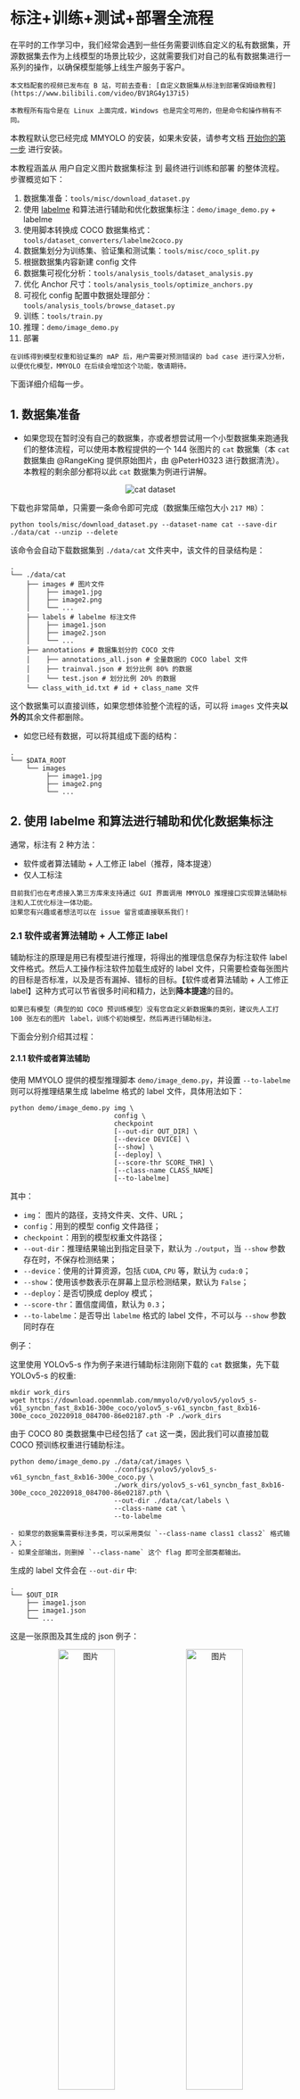 # 标注+训练+测试+部署全流程

在平时的工作学习中，我们经常会遇到一些任务需要训练自定义的私有数据集，开源数据集去作为上线模型的场景比较少，这就需要我们对自己的私有数据集进行一系列的操作，以确保模型能够上线生产服务于客户。

```{SeeAlso}
本文档配套的视频已发布在 B 站，可前去查看: [自定义数据集从标注到部署保姆级教程](https://www.bilibili.com/video/BV1RG4y137i5)
```

```{Note}
本教程所有指令是在 Linux 上面完成，Windows 也是完全可用的，但是命令和操作稍有不同。
```

本教程默认您已经完成 MMYOLO 的安装，如果未安装，请参考文档 [开始你的第一步](https://mmyolo.readthedocs.io/zh_CN/latest/get_started.html#id1) 进行安装。

本教程涵盖从 用户自定义图片数据集标注 到 最终进行训练和部署 的整体流程。步骤概览如下：

01. 数据集准备：`tools/misc/download_dataset.py`
02. 使用 [labelme](https://github.com/wkentaro/labelme) 和算法进行辅助和优化数据集标注：`demo/image_demo.py` + labelme
03. 使用脚本转换成 COCO 数据集格式：`tools/dataset_converters/labelme2coco.py`
04. 数据集划分为训练集、验证集和测试集：`tools/misc/coco_split.py`
05. 根据数据集内容新建 config 文件
06. 数据集可视化分析：`tools/analysis_tools/dataset_analysis.py`
07. 优化 Anchor 尺寸：`tools/analysis_tools/optimize_anchors.py`
08. 可视化 config 配置中数据处理部分： `tools/analysis_tools/browse_dataset.py`
09. 训练：`tools/train.py`
10. 推理：`demo/image_demo.py`
11. 部署

```{Note}
在训练得到模型权重和验证集的 mAP 后，用户需要对预测错误的 bad case 进行深入分析，以便优化模型，MMYOLO 在后续会增加这个功能，敬请期待。
```

下面详细介绍每一步。

## 1. 数据集准备

- 如果您现在暂时没有自己的数据集，亦或者想尝试用一个小型数据集来跑通我们的整体流程，可以使用本教程提供的一个 144 张图片的 `cat` 数据集（本 `cat` 数据集由 @RangeKing 提供原始图片，由 @PeterH0323 进行数据清洗）。本教程的剩余部分都将以此 `cat` 数据集为例进行讲解。

<div align=center>
<img src="https://user-images.githubusercontent.com/25873202/205423220-c4b8f2fd-22ba-4937-8e47-1b3f6a8facd8.png" alt="cat dataset"/>
</div>

下载也非常简单，只需要一条命令即可完成（数据集压缩包大小 `217 MB`）：

```shell
python tools/misc/download_dataset.py --dataset-name cat --save-dir ./data/cat --unzip --delete
```

该命令会自动下载数据集到 `./data/cat` 文件夹中，该文件的目录结构是：

```shell
.
└── ./data/cat
    ├── images # 图片文件
    │    ├── image1.jpg
    │    ├── image2.png
    │    └── ...
    ├── labels # labelme 标注文件
    │    ├── image1.json
    │    ├── image2.json
    │    └── ...
    ├── annotations # 数据集划分的 COCO 文件
    │    ├── annotations_all.json # 全量数据的 COCO label 文件
    │    ├── trainval.json # 划分比例 80% 的数据
    │    └── test.json # 划分比例 20% 的数据
    └── class_with_id.txt # id + class_name 文件
```

这个数据集可以直接训练，如果您想体验整个流程的话，可以将 `images` 文件夹**以外的**其余文件都删除。

- 如您已经有数据，可以将其组成下面的结构：

```shell
.
└── $DATA_ROOT
    └── images
         ├── image1.jpg
         ├── image2.png
         └── ...
```

## 2. 使用 labelme 和算法进行辅助和优化数据集标注

通常，标注有 2 种方法：

- 软件或者算法辅助 + 人工修正 label（推荐，降本提速）
- 仅人工标注

```{Note}
目前我们也在考虑接入第三方库来支持通过 GUI 界面调用 MMYOLO 推理接口实现算法辅助标注和人工优化标注一体功能。
如果您有兴趣或者想法可以在 issue 留言或直接联系我们！
```

### 2.1 软件或者算法辅助 + 人工修正 label

辅助标注的原理是用已有模型进行推理，将得出的推理信息保存为标注软件 label 文件格式。然后人工操作标注软件加载生成好的 label 文件，只需要检查每张图片的目标是否标准，以及是否有漏掉、错标的目标。【软件或者算法辅助 + 人工修正 label】这种方式可以节省很多时间和精力，达到**降本提速**的目的。

```{Note}
如果已有模型（典型的如 COCO 预训练模型）没有您自定义新数据集的类别，建议先人工打 100 张左右的图片 label，训练个初始模型，然后再进行辅助标注。
```

下面会分别介绍其过程：

#### 2.1.1 软件或者算法辅助

使用 MMYOLO 提供的模型推理脚本 `demo/image_demo.py`，并设置 `--to-labelme` 则可以将推理结果生成 labelme 格式的 label 文件，具体用法如下：

```shell
python demo/image_demo.py img \
                          config \
                          checkpoint
                          [--out-dir OUT_DIR] \
                          [--device DEVICE] \
                          [--show] \
                          [--deploy] \
                          [--score-thr SCORE_THR] \
                          [--class-name CLASS_NAME]
                          [--to-labelme]
```

其中：

- `img`： 图片的路径，支持文件夹、文件、URL；
- `config`：用到的模型 config 文件路径；
- `checkpoint`：用到的模型权重文件路径；
- `--out-dir`：推理结果输出到指定目录下，默认为 `./output`，当 `--show` 参数存在时，不保存检测结果；
- `--device`：使用的计算资源，包括 `CUDA`, `CPU` 等，默认为 `cuda:0`；
- `--show`：使用该参数表示在屏幕上显示检测结果，默认为 `False`；
- `--deploy`：是否切换成 deploy 模式；
- `--score-thr`：置信度阈值，默认为 `0.3`；
- `--to-labelme`：是否导出 `labelme` 格式的 label 文件，不可以与 `--show` 参数同时存在

例子：

这里使用 YOLOv5-s 作为例子来进行辅助标注刚刚下载的 `cat` 数据集，先下载 YOLOv5-s 的权重:

```shell
mkdir work_dirs
wget https://download.openmmlab.com/mmyolo/v0/yolov5/yolov5_s-v61_syncbn_fast_8xb16-300e_coco/yolov5_s-v61_syncbn_fast_8xb16-300e_coco_20220918_084700-86e02187.pth -P ./work_dirs
```

由于 COCO 80 类数据集中已经包括了 `cat` 这一类，因此我们可以直接加载 COCO 预训练权重进行辅助标注。

```shell
python demo/image_demo.py ./data/cat/images \
                          ./configs/yolov5/yolov5_s-v61_syncbn_fast_8xb16-300e_coco.py \
                          ./work_dirs/yolov5_s-v61_syncbn_fast_8xb16-300e_coco_20220918_084700-86e02187.pth \
                          --out-dir ./data/cat/labels \
                          --class-name cat \
                          --to-labelme
```

```{Tip}
- 如果您的数据集需要标注多类，可以采用类似 `--class-name class1 class2` 格式输入；
- 如果全部输出，则删掉 `--class-name` 这个 flag 即可全部类都输出。
```

生成的 label 文件会在 `--out-dir` 中:

```shell
.
└── $OUT_DIR
    ├── image1.json
    ├── image1.json
    └── ...
```

这是一张原图及其生成的 json 例子：

<div align=center>
  <img src="https://user-images.githubusercontent.com/25873202/205471430-dcc882dd-16bb-45e4-938f-6b62ab3dff19.jpg" alt="图片" width="45%"/>
  <img src="https://user-images.githubusercontent.com/25873202/205471559-643aecc8-7fa3-4fff-be51-2fb0a570fdd3.png" alt="图片" width="45%"/>
</div>

#### 2.1.2 人工标注

本教程使用的标注软件是 [labelme](https://github.com/wkentaro/labelme)

- 安装 labelme

```shell
conda create -n labelme python=3.8
conda activate labelme
pip install labelme==5.1.1
```

- 启动 labelme

```shell
labelme ${图片文件夹路径（即上一步的图片文件夹）} \
        --output ${label文件所处的文件夹路径（即上一步的 --out-dir）} \
        --autosave \
        --nodata
```

其中：

- `--output`：labelme 标注文件保存路径，如果该路径下已经存在部分图片的标注文件，则会进行加载；
- `--autosave`：标注文件自动保存，会略去一些繁琐的保存步骤；
- `--nodata`：每张图片的标注文件中不保存图片的 base64 编码，设置了这个 flag 会大大减少标注文件的大小。

例子：

```shell
cd /path/to/mmyolo
labelme ./data/cat/images --output ./data/cat/labels --autosave --nodata
```

输入命令之后 labelme 就会启动，然后进行 label 检查即可。如果 labelme 启动失败，命令行输入 `export QT_DEBUG_PLUGINS=1` 查看具体缺少什么库，安装一下即可。

<div align=center>
<img src="https://user-images.githubusercontent.com/25873202/205432185-54407d83-3cee-473f-8743-656da157cf80.png" alt="label UI"/>
</div>

```{warning}
标注的时候务必使用 `rectangle`，快捷键 `Ctrl + R`（如下图）

<div align=center>
<img src="https://user-images.githubusercontent.com/25873202/204076212-86dab4fa-13dd-42cd-93d8-46b04b864449.png" alt="rectangle"/>
</div>
```

### 2.2 仅人工标注

步骤和 【2.1.2 人工标注】 相同，只是这里是直接标注，没有预先生成的 label 。

## 3. 使用脚本转换成 COCO 数据集格式

### 3.1 使用脚本转换

MMYOLO 提供脚本将 labelme 的 label 转换为 COCO label

```shell
python tools/dataset_converters/labelme2coco.py --img-dir ${图片文件夹路径} \
                                                --labels-dir ${label 文件夹位置} \
                                                --out ${输出 COCO label json 路径} \
                                                [--class-id-txt ${class_with_id.txt 路径}]
```

其中：
`--class-id-txt`：是数据集 `id class_name` 的 `.txt` 文件：

- 如果不指定，则脚本会自动生成，生成在 `--out` 同级的目录中，保存文件名为 `class_with_id.txt`；
- 如果指定，脚本仅会进行读取但不会新增或者覆盖，同时，脚本里面还会判断是否存在 `.txt` 中其他的类，如果出现了会报错提示，届时，请用户检查 `.txt` 文件并加入新的类及其 `id`。

`.txt` 文件的例子如下（ `id` 可以和 COCO 一样，从 `1` 开始）：

```text
1 cat
2 dog
3 bicycle
4 motorcycle

```

例子：

以本教程的 `cat` 数据集为例：

```shell
python tools/dataset_converters/labelme2coco.py --img-dir ./data/cat/images \
                                                --labels-dir ./data/cat/labels \
                                                --out ./data/cat/annotations/annotations_all.json
```

本次演示的 `cat` 数据集（注意不需要包括背景类），可以看到生成的 `class_with_id.txt` 中只有 `1` 类：

```text
1 cat

```

### 3.2 检查转换的 COCO label

使用下面的命令可以将 COCO 的 label 在图片上进行显示，这一步可以验证刚刚转换是否有问题：

```shell
python tools/analysis_tools/browse_coco_json.py --img-dir ${图片文件夹路径} \
                                                --ann-file ${COCO label json 路径}
```

例子：

```shell
python tools/analysis_tools/browse_coco_json.py --img-dir ./data/cat/images \
                                                --ann-file ./data/cat/annotations/annotations_all.json
```

<div align=center>
<img alt="Image" src="https://user-images.githubusercontent.com/25873202/205429166-a6e48d20-c60b-4571-b00e-54439003ad3b.png">
</div>

```{SeeAlso}
关于 `tools/analysis_tools/browse_coco_json.py` 的更多用法请参考 [可视化 COCO label](https://mmyolo.readthedocs.io/zh_CN/latest/user_guides/useful_tools.html#coco)。
```

## 4. 数据集划分为训练集、验证集和测试集

通常，自定义图片都是一个大文件夹，里面全部都是图片，需要我们自己去对图片进行训练集、验证集、测试集的划分，如果数据量比较少，可以不划分验证集。下面是划分脚本的具体用法：

```shell
python tools/misc/coco_split.py --json ${COCO label json 路径} \
                                --out-dir ${划分 label json 保存根路径} \
                                --ratios ${划分比例} \
                                [--shuffle] \
                                [--seed ${划分的随机种子}]
```

其中：

- `--ratios`：划分的比例，如果只设置了 2 个，则划分为 `trainval + test`，如果设置为 3 个，则划分为 `train + val + test`。支持两种格式 —— 整数、小数：
  - 整数：按比例进行划分，代码中会进行归一化之后划分数据集。例子： `--ratio 2 1 1`（代码里面会转换成 `0.5 0.25 0.25`） or `--ratio 3 1`（代码里面会转换成 `0.75 0.25`）
  - 小数：划分为比例。**如果加起来不为 1 ，则脚本会进行自动归一化修正**。例子： `--ratio 0.8 0.1 0.1` or `--ratio 0.8 0.2`
- `--shuffle`: 是否打乱数据集再进行划分；
- `--seed`：设定划分的随机种子，不设置的话自动生成随机种子。

例子：

```shell
python tools/misc/coco_split.py --json ./data/cat/annotations/annotations_all.json \
                                --out-dir ./data/cat/annotations \
                                --ratios 0.8 0.2 \
                                --shuffle \
                                --seed 10
```

<div align=center>
<img alt="Image" src="https://user-images.githubusercontent.com/25873202/205428346-5fdfbfca-0682-47aa-b0be-fa467cd0c5f8.png">
</div>

## 5. 根据数据集内容新建 config 文件

确保数据集目录是这样的：

```shell
.
└── $DATA_ROOT
    ├── annotations
    │    ├── trainval.json # 根据上面的指令只划分 trainval + test，如果您使用 3 组划分比例的话，这里是 train.json、val.json、test.json
    │    └── test.json
    ├── images
    │    ├── image1.jpg
    │    ├── image1.png
    │    └── ...
    └── ...
```

因为是我们自定义的数据集，所以我们需要自己新建一个 config 并加入需要修改的部分信息。

关于新的 config 的命名：

- 这个 config 继承的是 `yolov5_s-v61_syncbn_fast_8xb16-300e_coco.py`；
- 训练的类以本教程提供的数据集中的类 `cat` 为例（如果是自己的数据集，可以自定义类型的总称）；
- 本教程测试的显卡型号是 1 x 3080Ti 12G 显存，电脑内存 32G，可以训练 YOLOv5-s 最大批次是 `batch size = 32`（详细机器资料可见附录）；
- 训练轮次是 `100 epoch`。

综上所述：可以将其命名为 `yolov5_s-v61_syncbn_fast_1xb32-100e_cat.py`，并将其放置在文件夹 `configs/custom_dataset` 中。

我们可以在 configs 目录下新建一个新的目录 `custom_dataset`，同时在里面新建该 config 文件，并添加以下内容：

<div align=center>
<img alt="Image" src="https://user-images.githubusercontent.com/25873202/205428358-e32fb455-480a-4f14-9613-e4cc3193fb4d.png">
</div>

```python
_base_ = '../yolov5/yolov5_s-v61_syncbn_fast_8xb16-300e_coco.py'

max_epochs = 100  # 训练的最大 epoch
data_root = './data/cat/'  # 数据集目录的绝对路径
# data_root = '/root/workspace/mmyolo/data/cat/'  # Docker 容器里面数据集目录的绝对路径

# 结果保存的路径，可以省略，省略保存的文件名位于 work_dirs 下 config 同名的文件夹中
# 如果某个 config 只是修改了部分参数，修改这个变量就可以将新的训练文件保存到其他地方
work_dir = './work_dirs/yolov5_s-v61_syncbn_fast_1xb32-100e_cat'

# load_from 可以指定本地路径或者 URL，设置了 URL 会自动进行下载，因为上面已经下载过，我们这里设置本地路径
# 因为本教程是在 cat 数据集上微调，故这里需要使用 `load_from` 来加载 MMYOLO 中的预训练模型，这样可以在加快收敛速度的同时保证精度
load_from = './work_dirs/yolov5_s-v61_syncbn_fast_8xb16-300e_coco_20220918_084700-86e02187.pth'  # noqa

# 根据自己的 GPU 情况，修改 batch size，YOLOv5-s 默认为 8卡 x 16bs
train_batch_size_per_gpu = 32
train_num_workers = 4  # 推荐使用 train_num_workers = nGPU x 4

save_epoch_intervals = 2  # 每 interval 轮迭代进行一次保存一次权重

# 根据自己的 GPU 情况，修改 base_lr，修改的比例是 base_lr_default * (your_bs / default_bs)
base_lr = _base_.base_lr / 4

anchors = [  # 此处已经根据数据集特点更新了 anchor，关于 anchor 的生成，后面小节会讲解
    [(68, 69), (154, 91), (143, 162)],  # P3/8
    [(242, 160), (189, 287), (391, 207)],  # P4/16
    [(353, 337), (539, 341), (443, 432)]  # P5/32
]

class_name = ('cat', )  # 根据 class_with_id.txt 类别信息，设置 class_name
num_classes = len(class_name)
metainfo = dict(
    classes=class_name,
    palette=[(220, 20, 60)]  # 画图时候的颜色，随便设置即可
)

train_cfg = dict(
    max_epochs=max_epochs,
    val_begin=20,  # 第几个 epoch 后验证，这里设置 20 是因为前 20 个 epoch 精度不高，测试意义不大，故跳过
    val_interval=save_epoch_intervals  # 每 val_interval 轮迭代进行一次测试评估
)

model = dict(
    bbox_head=dict(
        head_module=dict(num_classes=num_classes),
        prior_generator=dict(base_sizes=anchors),

        # loss_cls 会根据 num_classes 动态调整，但是 num_classes = 1 的时候，loss_cls 恒为 0
        loss_cls=dict(loss_weight=0.5 *
                      (num_classes / 80 * 3 / _base_.num_det_layers))))

train_dataloader = dict(
    batch_size=train_batch_size_per_gpu,
    num_workers=train_num_workers,
    dataset=dict(
        _delete_=True,
        type='RepeatDataset',
        # 数据量太少的话，可以使用 RepeatDataset ，在每个 epoch 内重复当前数据集 n 次，这里设置 5 是重复 5 次
        times=5,
        dataset=dict(
            type=_base_.dataset_type,
            data_root=data_root,
            metainfo=metainfo,
            ann_file='annotations/trainval.json',
            data_prefix=dict(img='images/'),
            filter_cfg=dict(filter_empty_gt=False, min_size=32),
            pipeline=_base_.train_pipeline)))

val_dataloader = dict(
    dataset=dict(
        metainfo=metainfo,
        data_root=data_root,
        ann_file='annotations/trainval.json',
        data_prefix=dict(img='images/')))

test_dataloader = val_dataloader

val_evaluator = dict(ann_file=data_root + 'annotations/trainval.json')
test_evaluator = val_evaluator

optim_wrapper = dict(optimizer=dict(lr=base_lr))

default_hooks = dict(
    # 设置间隔多少个 epoch 保存模型，以及保存模型最多几个，`save_best` 是另外保存最佳模型（推荐）
    checkpoint=dict(
        type='CheckpointHook',
        interval=save_epoch_intervals,
        max_keep_ckpts=5,
        save_best='auto'),
    param_scheduler=dict(max_epochs=max_epochs),
    # logger 输出的间隔
    logger=dict(type='LoggerHook', interval=10))

```

```{Note}
我们在 `projects/misc/custom_dataset/yolov5_s-v61_syncbn_fast_1xb32-100e_cat.py` 放了一份相同的 config 文件，用户可以选择复制到 `configs/custom_dataset/yolov5_s-v61_syncbn_fast_1xb32-100e_cat.py` 路径直接开始训练。
```

## 6. 数据集可视化分析

脚本 `tools/analysis_tools/dataset_analysis.py` 能够帮助用户得到数据集的分析图。该脚本可以生成 4 种分析图：

- 显示类别和 bbox 实例个数的分布图：`show_bbox_num`
- 显示类别和 bbox 实例宽、高的分布图：`show_bbox_wh`
- 显示类别和 bbox 实例宽/高比例的分布图：`show_bbox_wh_ratio`
- 基于面积规则下，显示类别和 bbox 实例面积的分布图：`show_bbox_area`

脚本使用方式如下：

```shell
python tools/analysis_tools/dataset_analysis.py ${CONFIG} \
                                                [--val-dataset ${TYPE}] \
                                                [--class-name ${CLASS_NAME}] \
                                                [--area-rule ${AREA_RULE}] \
                                                [--func ${FUNC}] \
                                                [--out-dir ${OUT_DIR}]
```

例子：

以本教程 `cat` 数据集 的 config 为例：

查看训练集数据分布情况：

```shell
python tools/analysis_tools/dataset_analysis.py configs/custom_dataset/yolov5_s-v61_syncbn_fast_1xb32-100e_cat.py \
                                                --out-dir work_dirs/dataset_analysis_cat/train_dataset
```

查看验证集数据分布情况：

```shell
python tools/analysis_tools/dataset_analysis.py configs/custom_dataset/yolov5_s-v61_syncbn_fast_1xb32-100e_cat.py \
                                                --out-dir work_dirs/dataset_analysis_cat/val_dataset \
                                                --val-dataset
```

效果（点击图片可查看大图）：

<table align="center">
  <tbody>
    <tr align="center" valign="center">
      <td>
        <b>基于面积规则下，显示类别和 bbox 实例面积的分布图</b>
      </td>
      <td>
        <b>显示类别和 bbox 实例宽、高的分布图</b>
      </td>
    </tr>
    <tr align="center" valign="center">
      <td>
        <img alt="YOLOv5CocoDataset_bbox_area" src="https://user-images.githubusercontent.com/25873202/206709093-1ed40f4e-cae3-4383-b120-79ad44c12312.jpg" width="60%">
      </td>
      <td>
        <img alt="YOLOv5CocoDataset_bbox_wh" src="https://user-images.githubusercontent.com/25873202/206709127-aebbb238-4af8-46c8-b71e-8540ed5f5de1.jpg" width="60%">
      </td>
    </tr>
    <tr align="center" valign="center">
      <td>
        <b>显示类别和 bbox 实例个数的分布图</b>
      </td>
      <td>
        <b>显示类别和 bbox 实例宽/高比例的分布图</b>
      </td>
    </tr>
    <tr align="center" valign="center">
      <td>
        <img alt="YOLOv5CocoDataset_bbox_num" src="https://user-images.githubusercontent.com/25873202/206709108-8cee54f3-3102-4ca2-a10a-e4adb760881b.jpg" width="60%">
      </td>
      <td>
        <img alt="YOLOv5CocoDataset_bbox_ratio" src="https://user-images.githubusercontent.com/25873202/206709115-17aeba09-4ff1-4697-8842-94fbada6c428.jpg" width="60%">
      </td>
    </tr>
  </tbody>
</table>

```{Note}
因为本教程使用的 cat 数据集数量比较少，故 config 里面用了 RepeatDataset，显示的数目实际上都是重复了 5 次。如果您想得到无重复的分析结果，可以暂时将 RepeatDataset 下面的 `times` 参数从 `5` 改成 `1`。
```

经过输出的图片分析可以得出，本教程使用的 `cat` 数据集的训练集具有以下情况：

- 图片全部是 `large object`；
- 类别 cat 的数量是 `655`；
- bbox 的宽高比例大部分集中在 `1.0 ~ 1.11`，比例最小值是 `0.36`，最大值是 `2.9`；
- bbox 的宽大部分是 `500 ~ 600` 左右，高大部分是 `500 ~ 600` 左右。

```{SeeAlso}
关于 `tools/analysis_tools/dataset_analysis.py` 的更多用法请参考 [可视化数据集分析](https://mmyolo.readthedocs.io/zh_CN/latest/user_guides/useful_tools.html#id4)。
```

## 7. 优化 Anchor 尺寸

```{Warning}
该步骤仅适用于 anchor-base 的模型，例如 YOLOv5；

Anchor-free 的模型可以跳过此步骤，例如 YOLOv6、YOLOX。
```

脚本 `tools/analysis_tools/optimize_anchors.py` 支持 YOLO 系列中三种锚框生成方式，分别是 `k-means`、`Differential Evolution`、`v5-k-means`.

本示例使用的是 YOLOv5 进行训练，使用的是 `640 x 640` 的输入大小，使用 `v5-k-means` 进行描框的优化：

```shell
python tools/analysis_tools/optimize_anchors.py configs/custom_dataset/yolov5_s-v61_syncbn_fast_1xb32-100e_cat.py \
                                                --algorithm v5-k-means \
                                                --input-shape 640 640 \
                                                --prior-match-thr 4.0 \
                                                --out-dir work_dirs/dataset_analysis_cat
```

```{Note}
因为该命令使用的是 k-means 聚类算法，存在一定的随机性，这与初始化有关。故每次执行得到的 Anchor 都会有些不一样，但是都是基于传递进去的数据集来进行生成的，故不会有什么不良影响。
```

经过计算的 Anchor 如下：

<div align=center>
<img alt="Anchor" src="https://user-images.githubusercontent.com/25873202/205422434-1a68cded-b055-42e9-b01c-3e51f8f5ef81.png">
</div>

修改 config 文件里面的 `anchors` 变量：

```python
anchors = [
    [(68, 69), (154, 91), (143, 162)],  # P3/8
    [(242, 160), (189, 287), (391, 207)],  # P4/16
    [(353, 337), (539, 341), (443, 432)]  # P5/32
]
```

```{SeeAlso}
关于 `tools/analysis_tools/optimize_anchors.py` 的更多用法请参考 [优化锚框尺寸](https://mmyolo.readthedocs.io/zh_CN/latest/user_guides/useful_tools.html#id8)。
```

## 8. 可视化 config 配置中数据处理部分

脚本 `tools/analysis_tools/browse_dataset.py` 能够帮助用户去直接窗口可视化 config 配置中数据处理部分，同时可以选择保存可视化图片到指定文件夹内。

下面演示使用我们刚刚新建的 config 文件 `configs/custom_dataset/yolov5_s-v61_syncbn_fast_1xb32-100e_cat.py` 来可视化图片，该命令会使得图片直接弹出显示，每张图片持续 `3` 秒，图片不进行保存：

```shell
python tools/analysis_tools/browse_dataset.py configs/custom_dataset/yolov5_s-v61_syncbn_fast_1xb32-100e_cat.py \
                                              --show-interval 3
```

<div align=center>
<img src="https://user-images.githubusercontent.com/25873202/205472078-c958e90d-8204-4c01-821a-8b6a006f05b2.png" alt="image" width="60%"/>
</div>

<div align=center>
<img src="https://user-images.githubusercontent.com/25873202/205472197-8228c75e-6046-404a-89b4-ed55eeb2cb95.png" alt="image" width="60%"/>
</div>

```{SeeAlso}
关于 `tools/analysis_tools/browse_dataset.py` 的更多用法请参考 [可视化数据集](https://mmyolo.readthedocs.io/zh_CN/latest/user_guides/useful_tools.html#id3)。
```

## 9. 训练

下面会从以下 3 点来进行讲解：

1. 训练可视化
2. YOLOv5 模型训练
3. 切换 YOLO 模型训练

### 9.1 训练可视化

如果需要采用浏览器对训练过程可视化，MMYOLO 目前提供 2 种方式 [wandb](https://wandb.ai/site) 和 [TensorBoard](https://tensorflow.google.cn/tensorboard)，根据自己的情况选择其一即可(后续会扩展更多可视化后端支持)。

#### 9.1.1 wandb

wandb 可视化需要在[官网](https://wandb.ai/site)注册，并在 https://wandb.ai/settings 获取到 wandb 的 API Keys。

<div align=center>
<img src="https://cdn.vansin.top/img/20220913212628.png" alt="image"/>
</div>

然后在命令行进行安装

```shell
pip install wandb
# 运行了 wandb login 后输入上文中获取到的 API Keys ，便登录成功。
wandb login
```

<div align=center>
<img src="https://user-images.githubusercontent.com/25873202/206070473-201795e0-c81f-4247-842a-16d6acae0474.png" alt="推理图片"/>
</div>

在我们刚刚新建的 config 文件 `configs/custom_dataset/yolov5_s-v61_syncbn_fast_1xb32-100e_cat.py` 的最后添加 wandb 配置：

```python
visualizer = dict(vis_backends=[dict(type='LocalVisBackend'), dict(type='WandbVisBackend')])
```

#### 9.1.2 TensorBoard

安装 Tensorboard 环境

```shell
pip install tensorboard
```

在我们刚刚新建的 config 文件 `configs/custom_dataset/yolov5_s-v61_syncbn_fast_1xb32-100e_cat.py` 中添加 `tensorboard` 配置

```python
visualizer = dict(vis_backends=[dict(type='LocalVisBackend'),dict(type='TensorboardVisBackend')])
```

运行训练命令后，Tensorboard 文件会生成在可视化文件夹 `work_dirs/yolov5_s-v61_syncbn_fast_1xb32-100e_cat/${TIMESTAMP}/vis_data` 下，
运行下面的命令便可以在网页链接使用 Tensorboard 查看 loss、学习率和 coco/bbox_mAP 等可视化数据了：

```shell
tensorboard --logdir=work_dirs/yolov5_s-v61_syncbn_fast_1xb32-100e_cat
```

### 9.2 执行训练

使用下面命令进行启动训练（训练大约需要 2.5 个小时）：

```shell
python tools/train.py configs/custom_dataset/yolov5_s-v61_syncbn_fast_1xb32-100e_cat.py
```

如果您开启了 wandb 的话，可以登录到自己的账户，在 wandb 中查看本次训练的详细信息了：

<div align=center>
<img src="https://user-images.githubusercontent.com/25873202/206097557-7b10cf0f-8a16-4ba6-8563-b0a3cb149537.png" alt="Image"/>
</div>

<div align=center>
<img src="https://user-images.githubusercontent.com/25873202/206097706-7e131bf7-f3bf-43fb-9fe5-5589a324de69.png" alt="Image"/>
</div>

下面是 `1 x 3080Ti`、`batch size = 32`，训练 `100 epoch` 最佳精度权重 `work_dirs/yolov5_s-v61_syncbn_fast_1xb32-100e_cat/best_coco/bbox_mAP_epoch_98.pth` 得出来的精度（详细机器资料可见附录）：

```shell
 Average Precision  (AP) @[ IoU=0.50:0.95 | area=   all | maxDets=100 ] = 0.968
 Average Precision  (AP) @[ IoU=0.50      | area=   all | maxDets=100 ] = 1.000
 Average Precision  (AP) @[ IoU=0.75      | area=   all | maxDets=100 ] = 1.000
 Average Precision  (AP) @[ IoU=0.50:0.95 | area= small | maxDets=100 ] = -1.000
 Average Precision  (AP) @[ IoU=0.50:0.95 | area=medium | maxDets=100 ] = -1.000
 Average Precision  (AP) @[ IoU=0.50:0.95 | area= large | maxDets=100 ] = 0.968
 Average Recall     (AR) @[ IoU=0.50:0.95 | area=   all | maxDets=  1 ] = 0.886
 Average Recall     (AR) @[ IoU=0.50:0.95 | area=   all | maxDets= 10 ] = 0.977
 Average Recall     (AR) @[ IoU=0.50:0.95 | area=   all | maxDets=100 ] = 0.977
 Average Recall     (AR) @[ IoU=0.50:0.95 | area= small | maxDets=100 ] = -1.000
 Average Recall     (AR) @[ IoU=0.50:0.95 | area=medium | maxDets=100 ] = -1.000
 Average Recall     (AR) @[ IoU=0.50:0.95 | area= large | maxDets=100 ] = 0.977

bbox_mAP_copypaste: 0.968 1.000 1.000 -1.000 -1.000 0.968
Epoch(val) [98][116/116]  coco/bbox_mAP: 0.9680  coco/bbox_mAP_50: 1.0000  coco/bbox_mAP_75: 1.0000  coco/bbox_mAP_s: -1.0000  coco/bbox_mAP_m: -1.0000  coco/bbox_mAP_l: 0.9680
```

```{Tip}
在一般的 finetune 最佳实践中都会推荐将 backbone 固定不参与训练，并且学习率 lr 也进行相应缩放，但是在本教程中发现这种做法会出现一定程度掉点。猜测可能原因是 cat 类别已经在 COCO 数据集中，而本教程使用的 cat 数据集数量比较小导致的。
```

下表是采用 MMYOLO YOLOv5 预训练模型 `yolov5_s-v61_syncbn_fast_8xb16-300e_coco_20220918_084700-86e02187.pth` 在没对 cat 数据集进行 finetune 的测试精度，可以看到 `cat` 类别的 mAP 只有 `0.866`，经过我们 finetune `mAP` 提升到了 `0.968`，提升了 `10.2 %`，可以证明训练是非常成功的：

```shell
+---------------+-------+--------------+-----+----------------+------+
| category      | AP    | category     | AP  | category       | AP   |
+---------------+-------+--------------+-----+----------------+------+
| person        | nan   | bicycle      | nan | car            | nan  |
| motorcycle    | nan   | airplane     | nan | bus            | nan  |
| train         | nan   | truck        | nan | boat           | nan  |
| traffic light | nan   | fire hydrant | nan | stop sign      | nan  |
| parking meter | nan   | bench        | nan | bird           | nan  |
| cat           | 0.866 | dog          | nan | horse          | nan  |
| sheep         | nan   | cow          | nan | elephant       | nan  |
| bear          | nan   | zebra        | nan | giraffe        | nan  |
| backpack      | nan   | umbrella     | nan | handbag        | nan  |
| tie           | nan   | suitcase     | nan | frisbee        | nan  |
| skis          | nan   | snowboard    | nan | sports ball    | nan  |
| kite          | nan   | baseball bat | nan | baseball glove | nan  |
| skateboard    | nan   | surfboard    | nan | tennis racket  | nan  |
| bottle        | nan   | wine glass   | nan | cup            | nan  |
| fork          | nan   | knife        | nan | spoon          | nan  |
| bowl          | nan   | banana       | nan | apple          | nan  |
| sandwich      | nan   | orange       | nan | broccoli       | nan  |
| carrot        | nan   | hot dog      | nan | pizza          | nan  |
| donut         | nan   | cake         | nan | chair          | nan  |
| couch         | nan   | potted plant | nan | bed            | nan  |
| dining table  | nan   | toilet       | nan | tv             | nan  |
| laptop        | nan   | mouse        | nan | remote         | nan  |
| keyboard      | nan   | cell phone   | nan | microwave      | nan  |
| oven          | nan   | toaster      | nan | sink           | nan  |
| refrigerator  | nan   | book         | nan | clock          | nan  |
| vase          | nan   | scissors     | nan | teddy bear     | nan  |
| hair drier    | nan   | toothbrush   | nan | None           | None |
+---------------+-------+--------------+-----+----------------+------+
```

```{SeeAlso}
关于如何得到预训练权重的精度，可以详见附录【2. 如何测试数据集在预训练权重的精度】
```

### 9.3 尝试 MMYOLO 其他模型

MMYOLO 集成了多种 YOLO 算法，切换非常方便，无需重新熟悉一个新的 repo，直接切换 config 文件就可以轻松切换 YOLO 模型，只需简单 3 步即可切换模型：

1. 新建 config 文件
2. 下载预训练权重
3. 启动训练

下面以 YOLOv6-s 为例，进行讲解。

1. 搭建一个新的 config：

```python
_base_ = '../yolov6/yolov6_s_syncbn_fast_8xb32-400e_coco.py'

max_epochs = 100  # 训练的最大 epoch
data_root = './data/cat/'  # 数据集目录的绝对路径

# 结果保存的路径，可以省略，省略保存的文件名位于 work_dirs 下 config 同名的文件夹中
# 如果某个 config 只是修改了部分参数，修改这个变量就可以将新的训练文件保存到其他地方
work_dir = './work_dirs/yolov6_s_syncbn_fast_1xb32-100e_cat'

# load_from 可以指定本地路径或者 URL，设置了 URL 会自动进行下载，因为上面已经下载过，我们这里设置本地路径
# 因为本教程是在 cat 数据集上微调，故这里需要使用 `load_from` 来加载 MMYOLO 中的预训练模型，这样可以在加快收敛速度的同时保证精度
load_from = './work_dirs/yolov6_s_syncbn_fast_8xb32-400e_coco_20221102_203035-932e1d91.pth'  # noqa

# 根据自己的 GPU 情况，修改 batch size，YOLOv6-s 默认为 8卡 x 32bs
train_batch_size_per_gpu = 32
train_num_workers = 4  # 推荐使用 train_num_workers = nGPU x 4

save_epoch_intervals = 2  # 每 interval 轮迭代进行一次保存一次权重

# 根据自己的 GPU 情况，修改 base_lr，修改的比例是 base_lr_default * (your_bs / default_bs)
base_lr = _base_.base_lr / 8

class_name = ('cat', )  # 根据 class_with_id.txt 类别信息，设置 class_name
num_classes = len(class_name)
metainfo = dict(
    classes=class_name,
    palette=[(220, 20, 60)]  # 画图时候的颜色，随便设置即可
)

train_cfg = dict(
    max_epochs=max_epochs,
    val_begin=20,  # 第几个 epoch 后验证，这里设置 20 是因为前 20 个 epoch 精度不高，测试意义不大，故跳过
    val_interval=save_epoch_intervals,  # 每 val_interval 轮迭代进行一次测试评估
    dynamic_intervals=[(max_epochs - _base_.num_last_epochs, 1)]
)

model = dict(
    bbox_head=dict(
        head_module=dict(num_classes=num_classes)),
    train_cfg=dict(
        initial_assigner=dict(num_classes=num_classes),
        assigner=dict(num_classes=num_classes))
)

train_dataloader = dict(
    batch_size=train_batch_size_per_gpu,
    num_workers=train_num_workers,
    dataset=dict(
        _delete_=True,
        type='RepeatDataset',
        # 数据量太少的话，可以使用 RepeatDataset ，在每个 epoch 内重复当前数据集 n 次，这里设置 5 是重复 5 次
        times=5,
        dataset=dict(
            type=_base_.dataset_type,
            data_root=data_root,
            metainfo=metainfo,
            ann_file='annotations/trainval.json',
            data_prefix=dict(img='images/'),
            filter_cfg=dict(filter_empty_gt=False, min_size=32),
            pipeline=_base_.train_pipeline)))

val_dataloader = dict(
    dataset=dict(
        metainfo=metainfo,
        data_root=data_root,
        ann_file='annotations/trainval.json',
        data_prefix=dict(img='images/')))

test_dataloader = val_dataloader

val_evaluator = dict(ann_file=data_root + 'annotations/trainval.json')
test_evaluator = val_evaluator

optim_wrapper = dict(optimizer=dict(lr=base_lr))

default_hooks = dict(
    # 设置间隔多少个 epoch 保存模型，以及保存模型最多几个，`save_best` 是另外保存最佳模型（推荐）
    checkpoint=dict(
        type='CheckpointHook',
        interval=save_epoch_intervals,
        max_keep_ckpts=5,
        save_best='auto'),
    param_scheduler=dict(max_epochs=max_epochs),
    # logger 输出的间隔
    logger=dict(type='LoggerHook', interval=10))

custom_hooks = [
    dict(
        type='EMAHook',
        ema_type='ExpMomentumEMA',
        momentum=0.0001,
        update_buffers=True,
        strict_load=False,
        priority=49),
    dict(
        type='mmdet.PipelineSwitchHook',
        switch_epoch=max_epochs - _base_.num_last_epochs,
        switch_pipeline=_base_.train_pipeline_stage2)
]

```

```{Note}
同样，我们在 `projects/misc/custom_dataset/yolov6_s_syncbn_fast_1xb32-100e_cat.py` 放了一份相同的 config 文件，用户可以选择复制到 `configs/custom_dataset/yolov6_s_syncbn_fast_1xb32-100e_cat.py` 路径直接开始训练。

虽然新的 config 看上去好像很多东西，其实很多都是重复的，用户可以用对比软件对比一下即可看出大部分的配置都是和 `yolov5_s-v61_syncbn_fast_1xb32-100e_cat.py` 相同的。因为这 2 个 config 文件需要继承不同的 config，所以还是要添加一些必要的配置。
```

2. 下载 YOLOv6-s 的预训练权重

```bash
wget https://download.openmmlab.com/mmyolo/v0/yolov6/yolov6_s_syncbn_fast_8xb32-400e_coco/yolov6_s_syncbn_fast_8xb32-400e_coco_20221102_203035-932e1d91.pth -P work_dirs/
```

3. 训练

```shell
python tools/train.py configs/custom_dataset/yolov6_s_syncbn_fast_1xb32-100e_cat.py
```

在我的实验中，最佳模型是 `work_dirs/yolov6_s_syncbn_fast_1xb32-100e_cat/best_coco/bbox_mAP_epoch_96.pth`，其精度如下：

```bash
 Average Precision  (AP) @[ IoU=0.50:0.95 | area=   all | maxDets=100 ] = 0.987
 Average Precision  (AP) @[ IoU=0.50      | area=   all | maxDets=100 ] = 1.000
 Average Precision  (AP) @[ IoU=0.75      | area=   all | maxDets=100 ] = 1.000
 Average Precision  (AP) @[ IoU=0.50:0.95 | area= small | maxDets=100 ] = -1.000
 Average Precision  (AP) @[ IoU=0.50:0.95 | area=medium | maxDets=100 ] = -1.000
 Average Precision  (AP) @[ IoU=0.50:0.95 | area= large | maxDets=100 ] = 0.987
 Average Recall     (AR) @[ IoU=0.50:0.95 | area=   all | maxDets=  1 ] = 0.895
 Average Recall     (AR) @[ IoU=0.50:0.95 | area=   all | maxDets= 10 ] = 0.989
 Average Recall     (AR) @[ IoU=0.50:0.95 | area=   all | maxDets=100 ] = 0.989
 Average Recall     (AR) @[ IoU=0.50:0.95 | area= small | maxDets=100 ] = -1.000
 Average Recall     (AR) @[ IoU=0.50:0.95 | area=medium | maxDets=100 ] = -1.000
 Average Recall     (AR) @[ IoU=0.50:0.95 | area= large | maxDets=100 ] = 0.989

bbox_mAP_copypaste: 0.987 1.000 1.000 -1.000 -1.000 0.987
Epoch(val) [96][116/116]  coco/bbox_mAP: 0.9870  coco/bbox_mAP_50: 1.0000  coco/bbox_mAP_75: 1.0000  coco/bbox_mAP_s: -1.0000  coco/bbox_mAP_m: -1.0000  coco/bbox_mAP_l: 0.9870
```

以上演示的是如何在 MMYOLO 中切换模型，可以快速对不同模型进行精度对比，精度高的模型可以上线生产。在我的实验中，YOLOv6 最佳精度 `0.9870` 比 YOLOv5 最佳精度 `0.9680` 高出 `1.9 %`，故后续我们使用 YOLOv6 来进行讲解。

## 10. 推理

使用最佳的模型进行推理，下面命令中的最佳模型路径是 `./work_dirs/yolov6_s_syncbn_fast_1xb32-100e_cat/best_coco/bbox_mAP_epoch_96.pth`，请用户自行修改为自己训练的最佳模型路径。

```shell
python demo/image_demo.py ./data/cat/images \
                          ./configs/custom_dataset/yolov6_s_syncbn_fast_1xb32-100e_cat.py \
                          ./work_dirs/yolov6_s_syncbn_fast_1xb32-100e_cat/best_coco/bbox_mAP_epoch_96.pth \
                          --out-dir ./data/cat/pred_images
```

<div align=center>
<img src="https://user-images.githubusercontent.com/25873202/204773727-5d3cbbad-1265-45a0-822a-887713555049.jpg" alt="推理图片"/>
</div>

```{Tip}
如果推理结果不理想，这里举例 2 种情况：

1. 模型欠拟合：
   需要先判断是不是训练 epoch 不够导致的欠拟合，如果是训练不够，则修改 config 文件里面的 `max_epochs` 和 `work_dir` 参数，或者根据上面的命名方式新建一个 config 文件，重新进行训练。

2. 数据集需优化：
   如果 epoch 加上去了还是不行，可以增加数据集数量，同时可以重新检查并优化数据集的标注，然后重新进行训练。
```

## 11. 部署

MMYOLO 提供两种部署方式：

1. [MMDeploy](https://github.com/open-mmlab/mmdeploy) 框架进行部署
2. 使用 `projects/easydeploy` 进行部署

### 11.1 MMDeploy 框架进行部署

考虑到部署的机器环境千差万别，很多时候在本地机器可以，但是在生产环境则不一定，这里推荐使用 Docker，做到环境一次部署，终身使用，节省运维搭建环境和部署生产的时间。

本小节会从一下几个小点进行展开讲解：

1. 构建 Docker 镜像
2. 创建 Docker 容器
3. 转换 TensorRT 模型
4. 部署模型执行推理

```{SeeAlso}
如果是对 Docker 不熟悉的用户，可以参考 MMDeploy 的 [源码手动安装](https://mmdeploy.readthedocs.io/zh_CN/latest/01-how-to-build/build_from_source.html) 文档直接在本地编译。安装完之后，可以直接跳到 【11.1.3 转换 TensorRT 模型】 小节。
```

#### 11.1.1 构建 Docker 镜像

```shell
git clone -b dev-1.x https://github.com/open-mmlab/mmdeploy.git
cd mmdeploy
docker build docker/GPU/ -t mmdeploy:gpu --build-arg USE_SRC_INSIDE=true
```

其中 `USE_SRC_INSIDE=true` 是拉取基础进行之后在内部切换国内源，构建速度会快一些。

执行脚本后，会进行构建，此刻需要等一段时间：

<div align=center>
<img src="https://user-images.githubusercontent.com/25873202/205482447-329186c8-eba3-443f-b1fa-b33c2ab3d5da.png" alt="Image"/>
</div>

#### 11.1.2 创建 Docker 容器

```shell
export MMYOLO_PATH=/path/to/local/mmyolo # 先将您机器上 MMYOLO 的路径写入环境变量
docker run --gpus all --name mmyolo-deploy -v ${MMYOLO_PATH}:/root/workspace/mmyolo -it mmdeploy:gpu /bin/bash
```

<div align=center>
<img src="https://user-images.githubusercontent.com/25873202/205536974-1eeb2901-9b14-4851-9c96-5046cd05f171.png" alt="Image"/>
</div>

可以看到本地的 MMYOLO 环境已经挂载到容器里面了

<div align=center>
<img src="https://user-images.githubusercontent.com/25873202/205537473-0afc16c3-c6d4-451a-96d7-1a2388341b60.png" alt="Image"/>
</div>

```{SeeAlso}
有关这部分的详细介绍可以看 MMDeploy 官方文档 [使用 Docker 镜像](https://mmdeploy.readthedocs.io/zh_CN/latest/01-how-to-build/build_from_docker.html#docker)
```

#### 11.1.3 转换 TensorRT 模型

首先需要在 Docker 容器里面安装 MMYOLO 和 `pycuda`：

```shell
export MMYOLO_PATH=/root/workspace/mmyolo # 镜像中的路径，这里不需要修改
cd ${MMYOLO_PATH}
export MMYOLO_VERSION=$(python -c "import mmyolo.version as v; print(v.__version__)")  # 查看训练使用的 MMYOLO 版本号
echo "Using MMYOLO ${MMYOLO_VERSION}"
mim install --no-cache-dir mmyolo==${MMYOLO_VERSION}
pip install --no-cache-dir pycuda==2022.2
```

进行模型转换

```shell
cd /root/workspace/mmdeploy
python ./tools/deploy.py \
    ${MMYOLO_PATH}/configs/deploy/detection_tensorrt-fp16_dynamic-192x192-960x960.py \
    ${MMYOLO_PATH}/configs/custom_dataset/yolov6_s_syncbn_fast_1xb32-100e_cat.py \
    ${MMYOLO_PATH}/work_dirs/yolov6_s_syncbn_fast_1xb32-100e_cat/best_coco/bbox_mAP_epoch_96.pth \
    ${MMYOLO_PATH}/data/cat/images/mmexport1633684751291.jpg \
    --test-img ${MMYOLO_PATH}/data/cat/images/mmexport1633684751291.jpg \
    --work-dir ./work_dir/yolov6_s_syncbn_fast_1xb32-100e_cat_deploy_dynamic_fp16 \
    --device cuda:0 \
    --log-level INFO \
    --show \
    --dump-info
```

<div align=center>
<img src="https://user-images.githubusercontent.com/25873202/206736259-72b76698-cba4-4472-909d-0fd866b45d55.png" alt="Image"/>
</div>

等待一段时间，出现了 `All process success.` 即为成功：

<div align=center>
<img src="https://user-images.githubusercontent.com/25873202/206736030-3b702929-4fcb-4cec-a6ce-f22a94777f6c.png" alt="Image"/>
</div>

查看导出的路径，可以看到如下图所示的文件结构：

```shell
$WORK_DIR
  ├── deploy.json
  ├── detail.json
  ├── end2end.engine
  ├── end2end.onnx
  └── pipeline.json
```

```{SeeAlso}
关于转换模型的详细介绍，请参考 [如何转换模型](https://mmdeploy.readthedocs.io/zh_CN/latest/02-how-to-run/convert_model.html)
```

#### 11.1.4 部署模型执行推理

需要将 `${MMYOLO_PATH}/configs/custom_dataset/yolov6_s_syncbn_fast_1xb32-100e_cat.py` 里面的 `data_root` 修改为 Docker 容器里面的路径：

```python
data_root = '/root/workspace/mmyolo/data/cat/'  # Docker 容器里面数据集目录的绝对路径
```

执行速度和精度测试：

```shell
python tools/test.py \
    ${MMYOLO_PATH}/configs/deploy/detection_tensorrt-fp16_dynamic-192x192-960x960.py \
    ${MMYOLO_PATH}/configs/custom_dataset/yolov6_s_syncbn_fast_1xb32-100e_cat.py \
    --model ./work_dir/yolov6_s_syncbn_fast_1xb32-100e_cat_deploy_dynamic_fp16/end2end.engine \
    --speed-test \
    --device cuda
```

速度测试如下，可见平均推理速度是 `24.10 ms`，对比 PyTorch 推理有速度提升，同时显存也下降了很多：

```shell
Epoch(test) [ 10/116]    eta: 0:00:20  time: 0.1919  data_time: 0.1330  memory: 12
Epoch(test) [ 20/116]    eta: 0:00:15  time: 0.1220  data_time: 0.0939  memory: 12
Epoch(test) [ 30/116]    eta: 0:00:12  time: 0.1168  data_time: 0.0850  memory: 12
Epoch(test) [ 40/116]    eta: 0:00:10  time: 0.1241  data_time: 0.0940  memory: 12
Epoch(test) [ 50/116]    eta: 0:00:08  time: 0.0974  data_time: 0.0696  memory: 12
Epoch(test) [ 60/116]    eta: 0:00:06  time: 0.0865  data_time: 0.0547  memory: 16
Epoch(test) [ 70/116]    eta: 0:00:05  time: 0.1521  data_time: 0.1226  memory: 16
Epoch(test) [ 80/116]    eta: 0:00:04  time: 0.1364  data_time: 0.1056  memory: 12
Epoch(test) [ 90/116]    eta: 0:00:03  time: 0.0923  data_time: 0.0627  memory: 12
Epoch(test) [100/116]    eta: 0:00:01  time: 0.0844  data_time: 0.0583  memory: 12
[tensorrt]-110 times per count: 24.10 ms, 41.50 FPS
Epoch(test) [110/116]    eta: 0:00:00  time: 0.1085  data_time: 0.0832  memory: 12
```

精度测试如下。此配置采用 FP16 格式推理，会有一定程度掉点，但是推理速度更快、显存占比更小：

```shell
 Average Precision  (AP) @[ IoU=0.50:0.95 | area=   all | maxDets=100 ] = 0.954
 Average Precision  (AP) @[ IoU=0.50      | area=   all | maxDets=100 ] = 1.000
 Average Precision  (AP) @[ IoU=0.75      | area=   all | maxDets=100 ] = 0.975
 Average Precision  (AP) @[ IoU=0.50:0.95 | area= small | maxDets=100 ] = -1.000
 Average Precision  (AP) @[ IoU=0.50:0.95 | area=medium | maxDets=100 ] = -1.000
 Average Precision  (AP) @[ IoU=0.50:0.95 | area= large | maxDets=100 ] = 0.954
 Average Recall     (AR) @[ IoU=0.50:0.95 | area=   all | maxDets=  1 ] = 0.860
 Average Recall     (AR) @[ IoU=0.50:0.95 | area=   all | maxDets= 10 ] = 0.965
 Average Recall     (AR) @[ IoU=0.50:0.95 | area=   all | maxDets=100 ] = 0.965
 Average Recall     (AR) @[ IoU=0.50:0.95 | area= small | maxDets=100 ] = -1.000
 Average Recall     (AR) @[ IoU=0.50:0.95 | area=medium | maxDets=100 ] = -1.000
 Average Recall     (AR) @[ IoU=0.50:0.95 | area= large | maxDets=100 ] = 0.965

INFO - bbox_mAP_copypaste: 0.954 1.000 0.975 -1.000 -1.000 0.954
INFO - Epoch(test) [116/116]  coco/bbox_mAP: 0.9540  coco/bbox_mAP_50: 1.0000  coco/bbox_mAP_75: 0.9750  coco/bbox_mAP_s: -1.0000  coco/bbox_mAP_m: -1.0000  coco/bbox_mAP_l: 0.9540
```

部署模型图片推理演示：

```{Note}
用户可以参考 MMDeploy 的 SDK 部署方式，使用 C++ 来进行部署，进而进一步提升推理速度。
```

```shell
cd ${MMYOLO_PATH}/demo
python deploy_demo.py \
    ${MMYOLO_PATH}/data/cat/images/mmexport1633684900217.jpg \
    ${MMYOLO_PATH}/configs/custom_dataset/yolov6_s_syncbn_fast_1xb32-100e_cat.py \
    /root/workspace/mmdeploy/work_dir/yolov6_s_syncbn_fast_1xb32-100e_cat_deploy_dynamic_fp16/end2end.engine \
    --deploy-cfg ${MMYOLO_PATH}/configs/deploy/detection_tensorrt-fp16_dynamic-192x192-960x960.py \
    --out-dir ${MMYOLO_PATH}/work_dirs/deploy_predict_out \
    --device cuda:0 \
    --score-thr 0.5
```

```{Warning}
该脚本 `deploy_demo.py` 暂时没有做批量推理的处理，而且代码前处理还需要完善，暂时不能完全展现出推理的速度，只能演示推理的结果，后续会优化，敬请期待。
```

执行之后，可以看到在 `--out-dir` 下面的推理图片结果：

<div align=center>
<img src="https://user-images.githubusercontent.com/25873202/205815829-6f85e655-722a-47c8-9e23-2a74437c0923.jpg" alt="Image"/>
</div>

```{Note}
您也可以做其他优化调整，例如增大 batch，量化 int8 等等。
```

#### 11.1.4 保存和加载 Docker 容器

因为如果每次都进行 docker 镜像的构建，特别费时间，此时您可以考虑使用 docker 自带的打包 api 进行打包和加载。

```shell
# 保存，得到的 tar 包可以放到移动硬盘
docker save mmyolo-deploy > mmyolo-deploy.tar

# 加载镜像到系统
docker load < /path/to/mmyolo-deploy.tar
```

### 11.2 使用 `projects/easydeploy` 进行部署

```{SeeAlso}
详见[部署文档](https://github.com/open-mmlab/mmyolo/blob/dev/projects/easydeploy/README_zh-CN.md)
```

TODO: 下个版本会完善这个部分...

## 附录

### 1. 本教程训练机器的详细环境的资料如下：

```shell
sys.platform: linux
Python: 3.9.13 | packaged by conda-forge | (main, May 27 2022, 16:58:50) [GCC 10.3.0]
CUDA available: True
numpy_random_seed: 2147483648
GPU 0: NVIDIA GeForce RTX 3080 Ti
CUDA_HOME: /usr/local/cuda
NVCC: Cuda compilation tools, release 11.5, V11.5.119
GCC: gcc (Ubuntu 9.4.0-1ubuntu1~20.04.1) 9.4.0
PyTorch: 1.10.0
PyTorch compiling details: PyTorch built with:
  - GCC 7.3
  - C++ Version: 201402
  - Intel(R) oneAPI Math Kernel Library Version 2021.4-Product Build 20210904 for Intel(R) 64 architecture applications
  - Intel(R) MKL-DNN v2.2.3 (Git Hash 7336ca9f055cf1bfa13efb658fe15dc9b41f0740)
  - OpenMP 201511 (a.k.a. OpenMP 4.5)
  - LAPACK is enabled (usually provided by MKL)
  - NNPACK is enabled
  - CPU capability usage: AVX2
  - CUDA Runtime 11.3
  - NVCC architecture flags: -gencode;arch=compute_37,code=sm_37;-gencode;arch=compute_50,code=sm_50;-gencode;
                             arch=compute_60,code=sm_60;-gencode;arch=compute_61,code=sm_61;-gencode;arch=compute_70,code=sm_70;
                             -gencode;arch=compute_75,code=sm_75;-gencode;arch=compute_80,code=sm_80;-gencode;
                             arch=compute_86,code=sm_86;-gencode;arch=compute_37,code=compute_37
  - CuDNN 8.2
  - Magma 2.5.2
  - Build settings: BLAS_INFO=mkl, BUILD_TYPE=Release, CUDA_VERSION=11.3, CUDNN_VERSION=8.2.0,
                    CXX_COMPILER=/opt/rh/devtoolset-7/root/usr/bin/c++, CXX_FLAGS= -Wno-deprecated -fvisibility-inlines-hidden
                    -DUSE_PTHREADPOOL -fopenmp -DNDEBUG -DUSE_KINETO -DUSE_FBGEMM -DUSE_QNNPACK -DUSE_PYTORCH_QNNPACK -DUSE_XNNPACK
                    -DSYMBOLICATE_MOBILE_DEBUG_HANDLE -DEDGE_PROFILER_USE_KINETO -O2 -fPIC -Wno-narrowing -Wall -Wextra
                    -Werror=return-type -Wno-missing-field-initializers -Wno-type-limits -Wno-array-bounds -Wno-unknown-pragmas
                    -Wno-sign-compare -Wno-error=deprecated-declarations -Wno-stringop-overflow -Wno-psabi -Wno-error=pedantic
                    -Wno-error=redundant-decls -Wno-error=old-style-cast -fdiagnostics-color=always -faligned-new
                    -Wno-unused-but-set-variable -Wno-maybe-uninitialized -fno-math-errno -fno-trapping-math -Werror=format
                    -Wno-stringop-overflow, LAPACK_INFO=mkl, PERF_WITH_AVX=1, PERF_WITH_AVX2=1, PERF_WITH_AVX512=1,
                    TORCH_VERSION=1.10.0, USE_CUDA=ON, USE_CUDNN=ON, USE_EXCEPTION_PTR=1, USE_GFLAGS=OFF, USE_GLOG=OFF, USE_MKL=ON,
                    USE_MKLDNN=ON, USE_MPI=OFF, USE_NCCL=ON, USE_NNPACK=ON, USE_OPENMP=ON,

TorchVision: 0.11.0
OpenCV: 4.6.0
MMEngine: 0.3.1
MMCV: 2.0.0rc3
MMDetection: 3.0.0rc3
MMYOLO: 0.2.0+cf279a5
```

### 2. 如何测试数据集在预训练权重的精度：

```{Warning}
前提：该类在 COCO 80 类中！
```

本小节以 `cat` 数据集为例进行讲解，使用的是：

- config 文件：`configs/yolov5/yolov5_s-v61_syncbn_fast_8xb16-300e_coco.py`
- 权重 `yolov5_s-v61_syncbn_fast_8xb16-300e_coco_20220918_084700-86e02187.pth`

1. 修改 config 文件中的路径

因为 `configs/yolov5/yolov5_s-v61_syncbn_fast_8xb16-300e_coco.py` 是继承于 `configs/yolov5/yolov5_s-v61_syncbn_8xb16-300e_coco.py`，故主要修改 `configs/yolov5/yolov5_s-v61_syncbn_8xb16-300e_coco.py` 文件即可。

| 修改前                                                                            | 修改后                                                                         |
| --------------------------------------------------------------------------------- | ------------------------------------------------------------------------------ |
| `data_root = 'data/coco/'`                                                        | `data_root = './data/cat/'`                                                    |
| `ann_file='annotations/instances_train2017.json'`                                 | `ann_file='annotations/trainval.json'`                                         |
| data_prefix=dict(img='train2017/')\`                                              | `data_prefix=dict(img='images/')`                                              |
| `val_evaluator` 中的  `ann_file=data_root + 'annotations/instances_val2017.json'` | `val_evaluator` 中的  `dict(ann_file=data_root + 'annotations/trainval.json')` |

2. 修改标签

```{note}
建议直接复制一份标签，防止弄坏好的标签
```

将 `trainval.json` 里面的 "categories" 字段改为 COCO 原本的：

```json
  "categories": [{"supercategory": "person","id": 1,"name": "person"},{"supercategory": "vehicle","id": 2,"name": "bicycle"},{"supercategory": "vehicle","id": 3,"name": "car"},{"supercategory": "vehicle","id": 4,"name": "motorcycle"},{"supercategory": "vehicle","id": 5,"name": "airplane"},{"supercategory": "vehicle","id": 6,"name": "bus"},{"supercategory": "vehicle","id": 7,"name": "train"},{"supercategory": "vehicle","id": 8,"name": "truck"},{"supercategory": "vehicle","id": 9,"name": "boat"},{"supercategory": "outdoor","id": 10,"name": "traffic light"},{"supercategory": "outdoor","id": 11,"name": "fire hydrant"},{"supercategory": "outdoor","id": 13,"name": "stop sign"},{"supercategory": "outdoor","id": 14,"name": "parking meter"},{"supercategory": "outdoor","id": 15,"name": "bench"},{"supercategory": "animal","id": 16,"name": "bird"},{"supercategory": "animal","id": 17,"name": "cat"},{"supercategory": "animal","id": 18,"name": "dog"},{"supercategory": "animal","id": 19,"name": "horse"},{"supercategory": "animal","id": 20,"name": "sheep"},{"supercategory": "animal","id": 21,"name": "cow"},{"supercategory": "animal","id": 22,"name": "elephant"},{"supercategory": "animal","id": 23,"name": "bear"},{"supercategory": "animal","id": 24,"name": "zebra"},{"supercategory": "animal","id": 25,"name": "giraffe"},{"supercategory": "accessory","id": 27,"name": "backpack"},{"supercategory": "accessory","id": 28,"name": "umbrella"},{"supercategory": "accessory","id": 31,"name": "handbag"},{"supercategory": "accessory","id": 32,"name": "tie"},{"supercategory": "accessory","id": 33,"name": "suitcase"},{"supercategory": "sports","id": 34,"name": "frisbee"},{"supercategory": "sports","id": 35,"name": "skis"},{"supercategory": "sports","id": 36,"name": "snowboard"},{"supercategory": "sports","id": 37,"name": "sports ball"},{"supercategory": "sports","id": 38,"name": "kite"},{"supercategory": "sports","id": 39,"name": "baseball bat"},{"supercategory": "sports","id": 40,"name": "baseball glove"},{"supercategory": "sports","id": 41,"name": "skateboard"},{"supercategory": "sports","id": 42,"name": "surfboard"},{"supercategory": "sports","id": 43,"name": "tennis racket"},{"supercategory": "kitchen","id": 44,"name": "bottle"},{"supercategory": "kitchen","id": 46,"name": "wine glass"},{"supercategory": "kitchen","id": 47,"name": "cup"},{"supercategory": "kitchen","id": 48,"name": "fork"},{"supercategory": "kitchen","id": 49,"name": "knife"},{"supercategory": "kitchen","id": 50,"name": "spoon"},{"supercategory": "kitchen","id": 51,"name": "bowl"},{"supercategory": "food","id": 52,"name": "banana"},{"supercategory": "food","id": 53,"name": "apple"},{"supercategory": "food","id": 54,"name": "sandwich"},{"supercategory": "food","id": 55,"name": "orange"},{"supercategory": "food","id": 56,"name": "broccoli"},{"supercategory": "food","id": 57,"name": "carrot"},{"supercategory": "food","id": 58,"name": "hot dog"},{"supercategory": "food","id": 59,"name": "pizza"},{"supercategory": "food","id": 60,"name": "donut"},{"supercategory": "food","id": 61,"name": "cake"},{"supercategory": "furniture","id": 62,"name": "chair"},{"supercategory": "furniture","id": 63,"name": "couch"},{"supercategory": "furniture","id": 64,"name": "potted plant"},{"supercategory": "furniture","id": 65,"name": "bed"},{"supercategory": "furniture","id": 67,"name": "dining table"},{"supercategory": "furniture","id": 70,"name": "toilet"},{"supercategory": "electronic","id": 72,"name": "tv"},{"supercategory": "electronic","id": 73,"name": "laptop"},{"supercategory": "electronic","id": 74,"name": "mouse"},{"supercategory": "electronic","id": 75,"name": "remote"},{"supercategory": "electronic","id": 76,"name": "keyboard"},{"supercategory": "electronic","id": 77,"name": "cell phone"},{"supercategory": "appliance","id": 78,"name": "microwave"},{"supercategory": "appliance","id": 79,"name": "oven"},{"supercategory": "appliance","id": 80,"name": "toaster"},{"supercategory": "appliance","id": 81,"name": "sink"},{"supercategory": "appliance","id": 82,"name": "refrigerator"},{"supercategory": "indoor","id": 84,"name": "book"},{"supercategory": "indoor","id": 85,"name": "clock"},{"supercategory": "indoor","id": 86,"name": "vase"},{"supercategory": "indoor","id": 87,"name": "scissors"},{"supercategory": "indoor","id": 88,"name": "teddy bear"},{"supercategory": "indoor","id": 89,"name": "hair drier"},{"supercategory": "indoor","id": 90,"name": "toothbrush"}],
```

同时，将 `"annotations"` 字段里面的 `"category_id"` 改为 COCO 对应的 `id` ，例如本例子的 `cat` 是 `17`，下面展示部分修改结果：

```json
  "annotations": [
    {
      "iscrowd": 0,
      "category_id": 17, # 这个 "category_id" 改为 COCO 对应的 id，例如本例子的 cat 是 17
      "id": 32,
      "image_id": 32,
      "bbox": [
        822.49072265625,
        958.3897094726562,
        1513.693115234375,
        988.3231811523438
      ],
      "area": 1496017.9949368387,
      "segmentation": [
        [
          822.49072265625,
          958.3897094726562,
          822.49072265625,
          1946.712890625,
          2336.183837890625,
          1946.712890625,
          2336.183837890625,
          958.3897094726562
        ]
      ]
    }
  ]
```

3. 执行命令

```shell
python tools\test.py configs/yolov5/yolov5_s-v61_syncbn_fast_8xb16-300e_coco.py \
                     work_dirs/yolov5_s-v61_syncbn_fast_8xb16-300e_coco_20220918_084700-86e02187.pth \
                     --cfg-options test_evaluator.classwise=True
```

执行之后就可以看到测试后的指标了：

```shell
+---------------+-------+--------------+-----+----------------+------+
| category      | AP    | category     | AP  | category       | AP   |
+---------------+-------+--------------+-----+----------------+------+
| person        | nan   | bicycle      | nan | car            | nan  |
| motorcycle    | nan   | airplane     | nan | bus            | nan  |
| train         | nan   | truck        | nan | boat           | nan  |
| traffic light | nan   | fire hydrant | nan | stop sign      | nan  |
| parking meter | nan   | bench        | nan | bird           | nan  |
| cat           | 0.866 | dog          | nan | horse          | nan  |
| sheep         | nan   | cow          | nan | elephant       | nan  |
| bear          | nan   | zebra        | nan | giraffe        | nan  |
| backpack      | nan   | umbrella     | nan | handbag        | nan  |
| tie           | nan   | suitcase     | nan | frisbee        | nan  |
| skis          | nan   | snowboard    | nan | sports ball    | nan  |
| kite          | nan   | baseball bat | nan | baseball glove | nan  |
| skateboard    | nan   | surfboard    | nan | tennis racket  | nan  |
| bottle        | nan   | wine glass   | nan | cup            | nan  |
| fork          | nan   | knife        | nan | spoon          | nan  |
| bowl          | nan   | banana       | nan | apple          | nan  |
| sandwich      | nan   | orange       | nan | broccoli       | nan  |
| carrot        | nan   | hot dog      | nan | pizza          | nan  |
| donut         | nan   | cake         | nan | chair          | nan  |
| couch         | nan   | potted plant | nan | bed            | nan  |
| dining table  | nan   | toilet       | nan | tv             | nan  |
| laptop        | nan   | mouse        | nan | remote         | nan  |
| keyboard      | nan   | cell phone   | nan | microwave      | nan  |
| oven          | nan   | toaster      | nan | sink           | nan  |
| refrigerator  | nan   | book         | nan | clock          | nan  |
| vase          | nan   | scissors     | nan | teddy bear     | nan  |
| hair drier    | nan   | toothbrush   | nan | None           | None |
+---------------+-------+--------------+-----+----------------+------+
```
